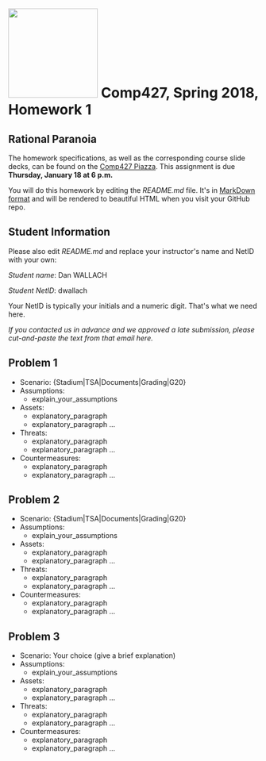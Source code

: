 # <img src="http://www.rice.edu/_images/rice-logo.jpg" width=180> Comp427, Spring 2018, Homework 1
## Rational Paranoia
The homework specifications, as well as the corresponding course slide decks,
can be found on the [Comp427 Piazza](https://piazza.com/class/jc6qwh803mr3gu).
This assignment is due **Thursday, January 18 at 6 p.m.**

You will do this homework by editing the _README.md_ file. It's in
[MarkDown format](https://guides.github.com/features/mastering-markdown/)
and will be rendered to beautiful HTML when you visit your GitHub repo.

## Student Information
Please also edit _README.md_ and replace your instructor's name and NetID with your own:

_Student name_: Dan WALLACH

_Student NetID_: dwallach

Your NetID is typically your initials and a numeric digit. That's
what we need here.

_If you contacted us in advance and we approved a late submission,
please cut-and-paste the text from that email here._

## Problem 1
- Scenario: {Stadium|TSA|Documents|Grading|G20}
- Assumptions:
  - explain_your_assumptions
- Assets:
  - explanatory_paragraph
  - explanatory_paragraph ...
- Threats:
  - explanatory_paragraph 
  - explanatory_paragraph ...
- Countermeasures:
  - explanatory_paragraph
  - explanatory_paragraph ...

## Problem 2
- Scenario: {Stadium|TSA|Documents|Grading|G20}
- Assumptions:
  - explain_your_assumptions
- Assets:
  - explanatory_paragraph
  - explanatory_paragraph ...
- Threats:
  - explanatory_paragraph 
  - explanatory_paragraph ...
- Countermeasures:
  - explanatory_paragraph
  - explanatory_paragraph ...

## Problem 3
- Scenario: Your choice (give a brief explanation)
- Assumptions:
  - explain_your_assumptions
- Assets:
  - explanatory_paragraph
  - explanatory_paragraph ...
- Threats:
  - explanatory_paragraph 
  - explanatory_paragraph ...
- Countermeasures:
  - explanatory_paragraph
  - explanatory_paragraph ...

